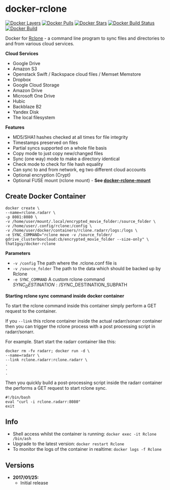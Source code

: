 [appurl]: https://rclone.org/
[microbadger]: https://microbadger.com/images/tynor88/rclone
[dockerstore]: https://store.docker.com/community/images/tynor88/rclone
[docker-rclone-mount]: https://github.com/tynor88/docker-rclone-mount

# docker-rclone
[![Docker Layers](https://images.microbadger.com/badges/image/tynor88/rclone.svg)][microbadger]
[![Docker Pulls](https://img.shields.io/docker/pulls/tynor88/rclone.svg)][dockerstore]
[![Docker Stars](https://img.shields.io/docker/stars/tynor88/rclone.svg)][dockerstore]
[![Docker Build Status](https://img.shields.io/docker/build/tynor88/rclone.svg)][dockerstore]
[![Docker Build](https://img.shields.io/docker/automated/tynor88/rclone.svg)][dockerstore]

Docker for [Rclone][appurl] - a command line program to sync files and directories to and from various cloud services.

**Cloud Services**
* Google Drive
* Amazon S3
* Openstack Swift / Rackspace cloud files / Memset Memstore
* Dropbox
* Google Cloud Storage
* Amazon Drive
* Microsoft One Drive
* Hubic
* Backblaze B2
* Yandex Disk
* The local filesystem

**Features**

* MD5/SHA1 hashes checked at all times for file integrity
* Timestamps preserved on files
* Partial syncs supported on a whole file basis
* Copy mode to just copy new/changed files
* Sync (one way) mode to make a directory identical
* Check mode to check for file hash equality
* Can sync to and from network, eg two different cloud accounts
* Optional encryption (Crypt)
* Optional FUSE mount (rclone mount) - **See [docker-rclone-mount][docker-rclone-mount]**

## Create Docker Container

```
docker create \
--name=rclone.radarr \
-p 8081:8080 \
-v /home/user/mount/.local/encrypted_movie_folder:/source_folder \
-v /home/user/.config/rclone:/config \
-v /home/user/docker/containers/rclone.radarr/logs:/logs \
-e SYNC_COMMAND="rclone move -v /source_folder/ gdrive_clusterboxcloud:cb/encrypted_movie_folder --size-only" \
that1guy/docker-rclone
```

**Parameters**

* `-v /config` The path where the .rclone.conf file is
* `-v /source_folder` The path to the data which should be backed up by Rclone
* `-e SYNC_COMMAND` A custom rclone command $SYNC_DESTINATION:/$SYNC_DESTINATION_SUBPATH


**Starting rclone sync command inside docker container**

To start the rclone command inside this container simply perform a GET request to the container.

If you `--link` this rclone container inside the actual radarr/sonarr container then you can trigger the rclone process with a post processing script in radarr/sonarr.

For example.  Start start the radarr container like this:
```
docker rm -fv radarr; docker run -d \
--name=radarr \
--link rclone.radarr:rclone.radarr \
.
.
.
```

Then you quickly build a post-processing script inside the radarr container the performs a GET request to start rclone sync.

```
#!/bin/bash
eval "curl -i rclone.radarr:8080"
exit
```

## Info

* Shell access whilst the container is running: `docker exec -it Rclone /bin/ash`
* Upgrade to the latest version: `docker restart Rclone`
* To monitor the logs of the container in realtime: `docker logs -f Rclone`

## Versions

+ **2017/01/25:**
  * Initial release
